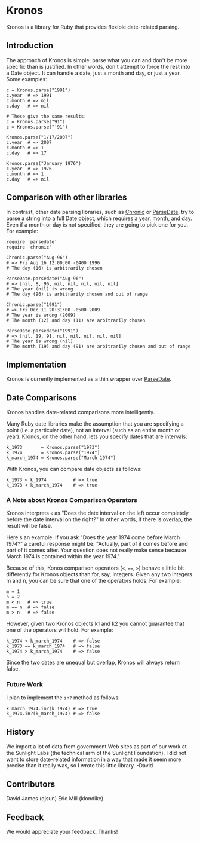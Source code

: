 # Kronos

Kronos is a library for Ruby that provides flexible date-related parsing. 

## Introduction

The approach of Kronos is simple: parse what you can and don't be more specific than is justified. In other words, don't attempt to force the rest into a Date object. It can handle a date, just a month and day, or just a year. Some examples:

    c = Kronos.parse("1991")
    c.year  # => 1991
    c.month # => nil
    c.day   # => nil

    # These give the same results:
    c = Kronos.parse("91")
    c = Kronos.parse("'91")
    
    Kronos.parse("1/17/2007")
    c.year  # => 2007
    c.month # => 1
    c.day   # => 17
    
    Kronos.parse("January 1976")
    c.year  # => 1976
    c.month # => 1
    c.day   # => nil

## Comparison with other libraries

In contrast, other date parsing libraries, such as [Chronic](http://github.com/mojombo/chronic) or [ParseDate](http://ruby-doc.org/stdlib/libdoc/parsedate/rdoc/index.html), try to parse a string into a full Date object, which requires a year, month, and day. Even if a month or day is not specified, they are going to pick one for you. For example:

    require 'parsedate'
    require 'chronic'

    Chronic.parse("Aug-96")
    # => Fri Aug 16 12:00:00 -0400 1996
    # The day (16) is arbitrarily chosen
    
    ParseDate.parsedate("Aug-96")
    # => [nil, 8, 96, nil, nil, nil, nil, nil]
    # The year (nil) is wrong
    # The day (96) is arbitrarily chosen and out of range
    
    Chronic.parse("1991")
    # => Fri Dec 11 20:31:00 -0500 2009
    # The year is wrong (2009)
    # The month (12) and day (11) are arbitrarily chosen
    
    ParseDate.parsedate("1991")
    # => [nil, 19, 91, nil, nil, nil, nil, nil]
    # The year is wrong (nil)
    # The month (19) and day (91) are arbitrarily chosen and out of range

## Implementation

Kronos is currently implemented as a thin wrapper over [ParseDate](http://ruby-doc.org/stdlib/libdoc/parsedate/rdoc/index.html).

## Date Comparisons

Kronos handles date-related comparisons more intelligently.

Many Ruby date libraries make the assumption that you are specifying a point (i.e. a particular date), not an interval (such as an entire month or year). Kronos, on the other hand, lets you specify dates that are intervals:

	k_1973       = Kronos.parse("1973")
	k_1974       = Kronos.parse("1974")
	k_march_1974 = Kronos.parse("March 1974")

With Kronos, you can compare date objects as follows:

    k_1973 < k_1974          # => true
    k_1973 < k_march_1974    # => true

### A Note about Kronos Comparison Operators

Kronos interprets `<` as "Does the date interval on the left occur completely before the date interval on the right?" In other words, if there is overlap, the result will be false.

Here's an example. If you ask "Does the year 1974 come before March 1974?" a careful response might be: "Actually, part of it comes before and part of it comes after. Your question does not really make sense because March 1974 is contained within the year 1974."

Because of this, Konos comparison operators (`<`, `==`, `>`) behave a little bit differently for Kronos objects than for, say, integers. Given any two integers m and n, you can be sure that one of the operators holds. For example:

	m = 1
	n = 2
	m < n   # => true
	m == n  # => false
	m > n   # => false

However, given two Kronos objects k1 and k2 you cannot guarantee that one of the operators will hold. For example:

    k_1974 < k_march_1974    # => false
    k_1973 == k_march_1974   # => false
	k_1974 > k_march_1974    # => false

Since the two dates are unequal but overlap, Kronos will always return false.

### Future Work

I plan to implement the `in?` method as follows:

	k_march_1974.in?(k_1974) # => true
	k_1974.in?(k_march_1974) # => false

## History

We import a lot of data from government Web sites as part of our work at the Sunlight Labs (the technical arm of the Sunlight Foundation). I did not want to store date-related information in a way that made it seem more precise than it really was, so I wrote this little library. -David

## Contributors

David James (djsun)
Eric Mill (klondike)

## Feedback

We would appreciate your feedback. Thanks!
